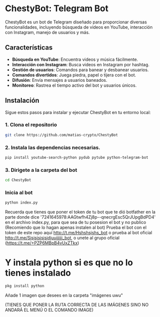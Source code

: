# ChestyBot: Telegram Bot


ChestyBot es un bot de Telegram diseñado para proporcionar diversas funcionalidades, incluyendo búsqueda de videos en YouTube, interacción con Instagram, manejo de usuarios y más.

## Características

- **Búsqueda en YouTube**: Encuentra videos y música fácilmente.
- **Interacción con Instagram**: Busca videos en Instagram por hashtag.
- **Gestión de usuarios**: Comandos para banear y desbanear usuarios.
- **Comandos divertidos**: Juega piedra, papel o tijera con el bot.
- **Difusión**: Envía mensajes a usuarios baneados.
- **Monitoreo**: Rastrea el tiempo activo del bot y usuarios únicos.

## Instalación

Sigue estos pasos para instalar y ejecutar ChestyBot en tu entorno local:

### 1. Clona el repositorio

```sh
git clone https://github.com/matias-crypto/ChestyBot

```
### 2. Instala las dependencias necesarias.

```sh
pip install youtube-search-python pydub pytube python-telegram-bot
```
### 3. Dirigete a la carpeta del bot

```sh
cd ChestyBot
```
### Inicia al bot

```sh
python index.py

```
Recuerda que tienes que poner el token de tu bot que te dió botfather en la parte donde dice '7241645978:AAGtwfh4Zj8p--qnecrgEsc5QrJUpgBdPD4' en el archivo index.py, para que sea de tu posesion el bot y no publico (Recomiendo que lo hagan apenas instalen al bot) Prueba el bot con el token de este repo aquí http://t.me/Hshshsjshs_bot o prueba al bot oficial http://t.me/Sjsjsjsjsjsjdjuujjjjjj_bot, o unete al grupo oficial (https://t.me/+PZP6MBpB4vUxZTkx)

# Y instala python si es que no lo tienes instalado

```sh
pkg install python

```
Añade 1 imagen que desees en la carpeta "imágenes uwu"

(TIENES QUE PONER LA RUTA CORRECTA DE LAS IMÁGENES SINO NO ANDARÁ EL MENÚ O EL COMANDO IMAGE)
